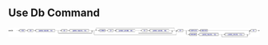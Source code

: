 ## Use Db Command

![UseDb Command Syntax!](/languageSpecification/assets/rules/UseDb.png "Use DB Syntax")
